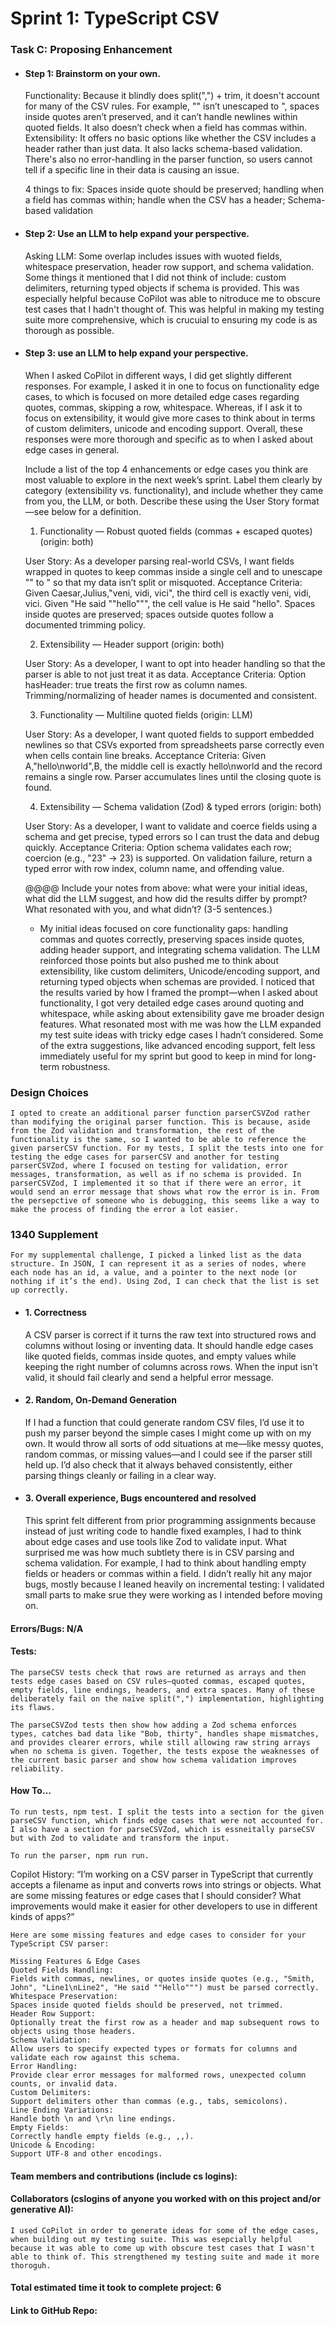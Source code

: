 # Sprint 1: TypeScript CSV

### Task C: Proposing Enhancement

- #### Step 1: Brainstorm on your own.
    Functionality: Because it blindly does split(",") + trim, it doesn't account for many of the CSV rules. For example, "" isn’t unescaped to ", spaces inside quotes aren’t preserved, and it can’t handle newlines within quoted fields. It also doesn’t check when a field has
    commas within.
    Extensibility: It offers no basic options like whether the CSV includes a header rather than just data. It also lacks schema-based validation. There's also no error-handling in the parser function, so users cannot tell if a specific line in their data is causing
    an issue.

    4 things to fix: Spaces inside quote should be preserved; handling when a field has commas within; handle when the CSV has a header;
    Schema-based validation

- #### Step 2: Use an LLM to help expand your perspective.
    Asking LLM: Some overlap includes issues with wuoted fields, whitespace preservation, header row support, and schema validation. Some
    things it mentioned that I did not think of include: custom delimiters, returning typed objects if schema is provided. This was especially helpful because CoPilot was able to nitroduce me to obscure test cases that I hadn't thought of. This was helpful in
    making my testing suite more comprehensive, which is crucuial to ensuring my code is as thorough as possible.

- #### Step 3: use an LLM to help expand your perspective.

    When I asked CoPilot in different ways, I did get slightly different responses. For example, I asked it in one to focus on functionality edge cases, to which is focused on more detailed edge cases regarding quotes, commas, skipping a row, whitespace.
    Whereas, if I ask it to focus on extensibility, it would give more cases to think about in terms of custom delimiters, unicode and
    encoding support. Overall, these responses were more thorough and specific as to when I asked about edge cases in general.

    Include a list of the top 4 enhancements or edge cases you think are most valuable to explore in the next week’s sprint. Label them clearly by category (extensibility vs. functionality), and include whether they came from you, the LLM, or both. Describe these using the User Story format—see below for a definition. 
    
    1) Functionality — Robust quoted fields (commas + escaped quotes) (origin: both)

    User Story:
    As a developer parsing real-world CSVs, I want fields wrapped in quotes to keep commas inside a single cell and to unescape "" to " so that my data isn’t split or misquoted.
    Acceptance Criteria:
    Given Caesar,Julius,"veni, vidi, vici", the third cell is exactly veni, vidi, vici.
    Given "He said ""hello""", the cell value is He said "hello".
    Spaces inside quotes are preserved; spaces outside quotes follow a documented trimming policy.

    2) Extensibility — Header support (origin: both)

    User Story:
    As a developer, I want to opt into header handling so that the parser is able to not just treat it as data.
    Acceptance Criteria:
    Option hasHeader: true treats the first row as column names.
    Trimming/normalizing of header names is documented and consistent.
    
    3) Functionality — Multiline quoted fields (origin: LLM)

    User Story:
    As a developer, I want quoted fields to support embedded newlines so that CSVs exported from spreadsheets parse correctly even when cells contain line breaks.
    Acceptance Criteria:
    Given A,"hello\nworld",B, the middle cell is exactly hello\nworld and the record remains a single row.
    Parser accumulates lines until the closing quote is found.
    
    4) Extensibility — Schema validation (Zod) & typed errors (origin: both)

    User Story:
    As a developer, I want to validate and coerce fields using a schema and get precise, typed errors so I can trust the data and debug quickly.
    Acceptance Criteria:
    Option schema validates each row; coercion (e.g., "23" → 23) is supported.
    On validation failure, return a typed error with row index, column name, and offending value.

    @@@@ Include your notes from above: what were your initial ideas, what did the LLM suggest, and how did the results differ by prompt? What resonated with you, and what didn’t? (3-5 sentences.) 

    - My initial ideas focused on core functionality gaps: handling commas and quotes correctly, preserving spaces inside quotes, adding header support, and integrating schema validation. The LLM reinforced those points but also pushed me to think about extensibility, like custom delimiters, Unicode/encoding support, and returning typed objects when schemas are provided. I noticed that the results varied by how I framed the prompt—when I asked about functionality, I got very detailed edge cases around quoting and whitespace, while asking about extensibility gave me broader design features. What resonated most with me was how the LLM expanded my test suite ideas with tricky edge cases I hadn’t considered. Some of the extra suggestions, like advanced encoding support, felt less immediately useful for my sprint but good to keep in mind for long-term robustness.



### Design Choices
    I opted to create an additional parser function parserCSVZod rather than modifying the original parser function. This is because, aside from the Zod validation and transformation, the rest of the functionality is the same, so I wanted to be able to reference the given parserCSV function. For my tests, I split the tests into one for testing the edge cases for parserCSV and another for testing parserCSVZod, where I focused on testing for validation, error messages, transformation, as well as if no schema is provided. In parserCSVZod, I implemented it so that if there were an error, it would send an error message that shows what row the error is in. From the persepctive of someone who is debugging, this seems like a way to make the process of finding the error a lot easier.


### 1340 Supplement
    For my supplemental challenge, I picked a linked list as the data structure. In JSON, I can represent it as a series of nodes, where each node has an id, a value, and a pointer to the next node (or nothing if it’s the end). Using Zod, I can check that the list is set up correctly.

- #### 1. Correctness
    A CSV parser is correct if it turns the raw text into structured rows and columns without losing or inventing data. It should handle edge cases like quoted fields, commas inside quotes, and empty values while keeping the right number of columns across rows. When the input isn't valid, it should fail clearly and send a helpful error message.

- #### 2. Random, On-Demand Generation
    If I had a function that could generate random CSV files, I’d use it to push my parser beyond the simple cases I might come up with on my own. It would throw all sorts of odd situations at me—like messy quotes, random commas, or missing values—and I could see if the parser still held up. I’d also check that it always behaved consistently, either parsing things cleanly or failing in a clear way.

- #### 3. Overall experience, Bugs encountered and resolved
    This sprint felt different from prior programming assignments because instead of just writing code to handle fixed examples, I had to think about edge cases and use tools like Zod to validate input. What surprised me was how much subtlety there is in CSV parsing and schema validation. For example, I had to think about handling empty fields or headers or commas within a field. I didn’t really hit any major bugs, mostly because I leaned heavily on incremental testing: I validated small parts to make srue they were working as I intended before moving on.
#### Errors/Bugs: N/A
#### Tests:
    The parseCSV tests check that rows are returned as arrays and then tests edge cases based on CSV rules—quoted commas, escaped quotes, empty fields, line endings, headers, and extra spaces. Many of these deliberately fail on the naïve split(",") implementation, highlighting its flaws. 

    The parseCSVZod tests then show how adding a Zod schema enforces types, catches bad data like "Bob, thirty", handles shape mismatches, and provides clearer errors, while still allowing raw string arrays when no schema is given. Together, the tests expose the weaknesses of the current basic parser and show how schema validation improves reliability.
#### How To…
    To run tests, npm test. I split the tests into a section for the given parseCSV function, which finds edge cases that were not accounted for. I also have a section for parseCSVZod, which is essneitally parseCSV but with Zod to validate and transform the input.

    To run the parser, npm run run.

Copilot History:
    “I’m working on a CSV parser in TypeScript that currently accepts a filename as input and converts rows into strings or objects. What are some missing features or edge cases that I should consider? What improvements would make it easier for other developers to use in different kinds of apps?”

    Here are some missing features and edge cases to consider for your TypeScript CSV parser:

    Missing Features & Edge Cases
    Quoted Fields Handling:
    Fields with commas, newlines, or quotes inside quotes (e.g., "Smith, John", "Line1\nLine2", "He said ""Hello""") must be parsed correctly.
    Whitespace Preservation:
    Spaces inside quoted fields should be preserved, not trimmed.
    Header Row Support:
    Optionally treat the first row as a header and map subsequent rows to objects using those headers.
    Schema Validation:
    Allow users to specify expected types or formats for columns and validate each row against this schema.
    Error Handling:
    Provide clear error messages for malformed rows, unexpected column counts, or invalid data.
    Custom Delimiters:
    Support delimiters other than commas (e.g., tabs, semicolons).
    Line Ending Variations:
    Handle both \n and \r\n line endings.
    Empty Fields:
    Correctly handle empty fields (e.g., ,,).
    Unicode & Encoding:
    Support UTF-8 and other encodings.



#### Team members and contributions (include cs logins):

#### Collaborators (cslogins of anyone you worked with on this project and/or generative AI): 
    I used CoPilot in order to generate ideas for some of the edge cases, when building out my testing suite. This was esepcially helpful because it was able to come up with obscure test cases that I wasn't able to think of. This strengthened my testing suite and made it more thoroguh.

#### Total estimated time it took to complete project: 6
#### Link to GitHub Repo:  
